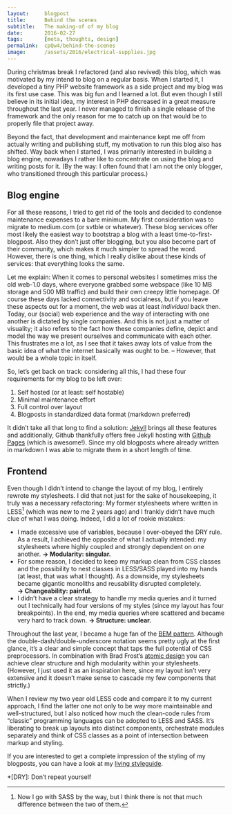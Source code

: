 ```yaml
---
layout:     blogpost
title:      Behind the scenes
subtitle:   The making-of of my blog
date:       2016-02-27
tags:       [meta, thoughts, design]
permalink:  cpQw4/behind-the-scenes
image:      /assets/2016/electrical-supplies.jpg
---
```


During christmas break I refactored (and also revived) this blog, which was motivated by my intend to blog on a regular basis. When I started it, I developed a tiny PHP website framework as a side project and my blog was its first use case. This was big fun and I learned a lot. But even though I still believe in its initial idea, my interest in PHP decreased in a great measure throughout the last year. I never managed to finish a single release of the framework and the only reason for me to catch up on that would be to properly file that project away.

Beyond the fact, that development and maintenance kept me off from actually writing and publishing stuff, my motivation to run this blog also has shifted. Way back when I started, I was primarily interested in building a blog engine, nowadays I rather like to concentrate on using the blog and writing posts for it. (By the way: I often found that I am not the only blogger, who transitioned through this particular process.)

## Blog engine

For all these reasons, I tried to get rid of the tools and decided to condense maintenance expenses to a bare minimum. My first consideration was to migrate to medium.com (or svtble or whatever). These blog services offer most likely the easiest way to bootstrap a blog with a least time-to-first-blogpost. Also they don’t just offer blogging, but you also become part of their community, which makes it much simpler to spread the word. However, there is one thing, which I really dislike about these kinds of services: that everything looks the same.

Let me explain: When it comes to personal websites I sometimes miss the old web-1.0 days, where everyone grabbed some webspace (like 10 MB storage and 500 MB traffic) and build their own creepy little homepage. Of course these days lacked connectivity and socialness, but if you leave these aspects out for a moment, the web was at least *individual* back then. Today, our (social) web experience and the way of interacting with one another is dictated by single companies. And this is not just a matter of visuality; it also refers to the fact how these companies define, depict and model the way we present ourselves and communicate with each other. This frustrates me a lot, as I see that it takes away lots of value from the basic idea of what the internet basically was ought to be. – However, that would be a whole topic in itself.

So, let’s get back on track: considering all this, I had these four requirements for my blog to be left over:

1. Self hosted (or at least: self hostable)
2. Minimal maintenance effort
3. Full control over layout
4. Blogposts in standardized data format (markdown preferred)

It didn’t take all that long to find a solution: [Jekyll](https://jekyllrb.com/) brings all these features and additionally, Github thankfully offers free Jekyll hosting with [Github Pages](https://help.github.com/articles/using-jekyll-as-a-static-site-generator-with-github-pages/) (which is awesome!). Since my old blogposts where already written in markdown I was able to migrate them in a short length of time.

## Frontend

Even though I didn’t intend to change the layout of my blog, I entirely rewrote my stylesheets. I did that not just for the sake of housekeeping, it truly was a necessary refactoring: My former stylesheets where written in LESS[^1] (which was new to me 2 years ago) and I frankly didn’t have much clue of what I was doing. Indeed, I did a lot of rookie mistakes:

- I made excessive use of variables, because I over-obeyed the DRY rule. As a result, I achieved the opposite of what I actually intended: my stylesheets where highly coupled and strongly dependent on one another. **→ Modularity: singular.**
- For some reason, I decided to keep my markup clean from CSS classes and the possibility to nest classes in LESS/SASS played into my hands (at least, that was what I thought). As a downside, my stylesheets became gigantic monoliths and reusability disrupted completely. **→ Changeability: painful.**
- I didn’t have a clear strategy to handle my media queries and it turned out I technically had four versions of my styles (since my layout has four breakpoints). In the end, my media queries where scattered and became very hard to track down. **→ Structure: unclear.**

Throughout the last year, I became a huge fan of the [BEM pattern](http://getbem.com/).
Although the double-dash/double-underscore notation seems pretty ugly at the first glance, it’s a clear and simple concept that taps the full potential of CSS preprocessors. In combination with Brad Frost’s [atomic design](http://patternlab.io/about.html) you can achieve clear structure and high modularity within your stylesheets. (However, I just used it  as an inspiration here, since my layout isn’t very extensive and it doesn’t make sense to cascade my few components that strictly.)

When I review my two year old LESS code and compare it to my current approach, I find the latter one not only to be way more maintainable and well-structured, but I also noticed how much the clean-code rules from “classic” programming languages can be adopted to LESS and SASS. It’s liberating to break up layouts into distinct components, orchestrate modules separately and think of CSS classes as a point of intersection between markup and styling.

If you are interested to get a complete impression of the styling of my blogposts, you can have a look at my [living styleguide](/styleguide).


[^1]: Now I go with SASS by the way, but I think there is not that much difference between the two of them.

*[DRY]: Don’t repeat yourself
